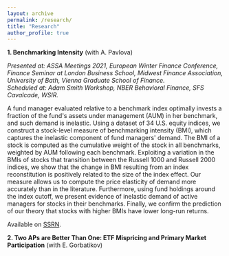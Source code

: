 ```yaml
---
layout: archive
permalink: /research/
title: "Research"
author_profile: true
---
```


**1. Benchmarking Intensity** (with A. Pavlova)

*Presented at: ASSA Meetings 2021, European Winter Finance Conference, Finance Seminar at London Business School, Midwest Finance Association, University of Bath, Vienna Graduate School of Finance.*  
*Scheduled at: Adam Smith Workshop, NBER Behavioral Finance, SFS Cavalcade, WSIR.*

A fund manager evaluated relative to a benchmark index optimally invests a fraction of the fund's assets under management (AUM) in her benchmark, and such demand is inelastic. Using a dataset of 34 U.S. equity indices, we construct a stock-level measure of benchmarking intensity (BMI), which captures the inelastic component of fund managers' demand. The BMI of a stock is computed as the cumulative weight of the stock in all benchmarks, weighted by AUM following each benchmark. Exploiting a variation in the BMIs of stocks that transition between the Russell 1000 and Russell 2000 indices, we show that the change in BMI resulting from an index reconstitution is positively related to the size of the index effect. Our measure allows us to compute the price elasticity of demand more accurately than in the literature. Furthermore, using fund holdings around the index cutoff, we present evidence of inelastic demand of active managers for stocks in their benchmarks. Finally, we confirm the prediction of our theory that stocks with higher BMIs have lower long-run returns.

Available on [SSRN](https://papers.ssrn.com/sol3/papers.cfm?abstract_id=3689959).


**2. Two APs are Better Than One: ETF Mispricing and Primary Market Participation** (with E. Gorbatikov)


<!-- {% if author.googlescholar %}
  You can also find my articles on <u><a href="{{author.googlescholar}}">my Google Scholar profile</a>.</u>
{% endif %}

{% include base_path %}

{% for post in site.research reversed %}
  {% include archive-single.html %}
{% endfor %}
-->

